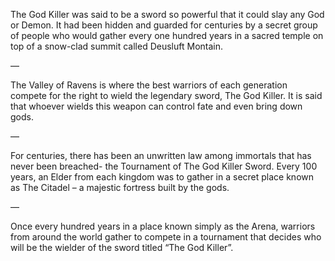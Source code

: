 
The God Killer was said to be a sword so powerful that it could slay any God or Demon. It had been hidden and guarded for centuries by a secret group of people who would gather every one hundred years in a sacred temple on top of a snow-clad summit called Deusluft Montain.

—

The Valley of Ravens is where the best warriors of each generation compete for the right to wield the legendary sword, The God Killer. It is said that whoever wields this weapon can control fate and even bring down gods.

—

For centuries, there has been an unwritten law among immortals that has never been breached- the Tournament of The God Killer Sword. Every 100 years, an Elder from each kingdom was to gather in a secret place known as The Citadel – a majestic fortress built by the gods.

—

Once every hundred years in a place known simply as the Arena, warriors from around the world gather to compete in a tournament that decides who will be the wielder of the sword titled “The God Killer”.